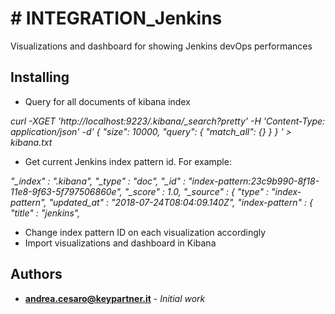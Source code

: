 # # INTEGRATION_Jenkins

Visualizations and dashboard for showing Jenkins devOps performances

## Installing

- Query for all documents of kibana index

*curl -XGET 'http://localhost:9223/.kibana/_search?pretty' -H 'Content-Type: application/json' -d'
{
	"size": 10000,
	"query": {
        "match_all": {}
    }
}
' > kibana.txt*

- Get current Jenkins index pattern id. For example:

*"_index" : ".kibana",
        "_type" : "doc",
        "_id" : "index-pattern:23c9b990-8f18-11e8-9f63-5f797506860e",
        "_score" : 1.0,
        "_source" : {
          "type" : "index-pattern",
          "updated_at" : "2018-07-24T08:04:09.140Z",
          "index-pattern" : {
            "title" : "jenkins",*


- Change index pattern ID on each visualization accordingly 
- Import visualizations and dashboard in Kibana

## Authors

* **andrea.cesaro@keypartner.it** - *Initial work*